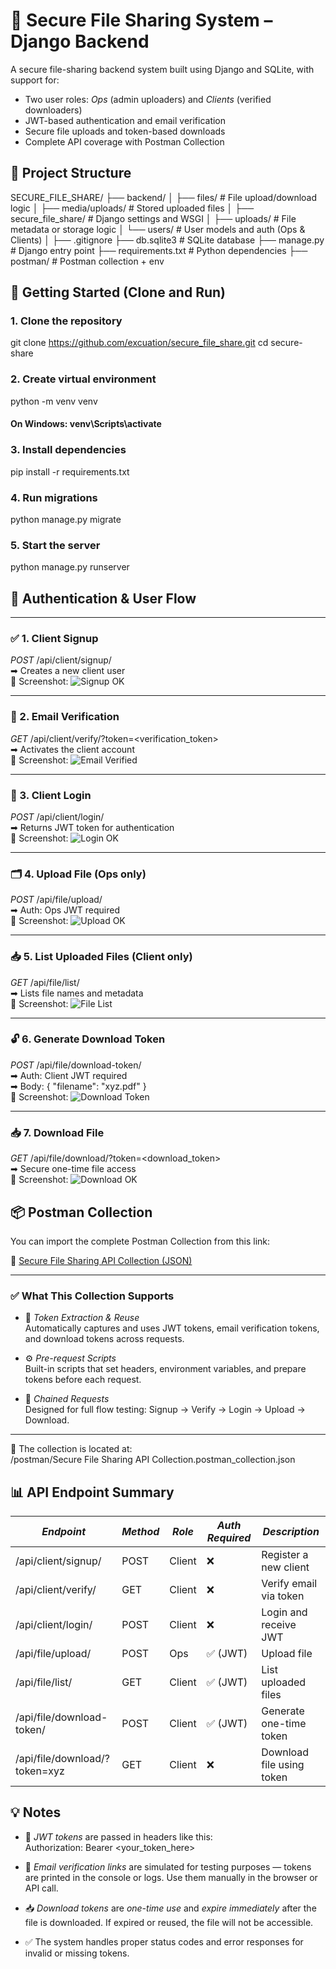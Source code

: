 # 🔐 Secure File Sharing System – Django Backend

A secure file-sharing backend system built using Django and SQLite, with support for:

- Two user roles: *Ops* (admin uploaders) and *Clients* (verified downloaders)
- JWT-based authentication and email verification
- Secure file uploads and token-based downloads
- Complete API coverage with Postman Collection

## 📁 Project Structure


SECURE_FILE_SHARE/
├── backend/
│ ├── files/ # File upload/download logic
│ ├── media/uploads/ # Stored uploaded files
│ ├── secure_file_share/ # Django settings and WSGI
│ ├── uploads/ # File metadata or storage logic
│ └── users/ # User models and auth (Ops & Clients)
│
├── .gitignore
├── db.sqlite3 # SQLite database
├── manage.py # Django entry point
├── requirements.txt # Python dependencies
├── postman/ # Postman collection + env

## 🚀 Getting Started (Clone and Run)

### 1. Clone the repository
git clone https://github.com/excuation/secure_file_share.git
cd secure-share

### 2. Create virtual environment
python -m venv venv
#### On Windows:   venv\Scripts\activate

### 3. Install dependencies
pip install -r requirements.txt

### 4. Run migrations
python manage.py migrate

### 5. Start the server
python manage.py runserver

## 🔐 Authentication & User Flow

---

### ✅ 1. Client Signup  
*POST* /api/client/signup/  
➡ Creates a new client user  
📸 Screenshot: ![Signup OK](https://raw.githubusercontent.com/CSEExplorer/secure_file_share/refs/heads/master/Postman%20Images/client-signup.png)

---

### 📧 2. Email Verification  
*GET* /api/client/verify/?token=<verification_token>  
➡ Activates the client account  
📸 Screenshot: ![Email Verified](https://github.com/CSEExplorer/secure_file_share/blob/master/Postman%20Images/verify-email.png)

---

### 🔐 3. Client Login  
*POST* /api/client/login/  
➡ Returns JWT token for authentication  
📸 Screenshot: ![Login OK](https://raw.githubusercontent.com/CSEExplorer/secure_file_share/refs/heads/master/Postman%20Images/client-login.png)

---

### 🗂 4. Upload File (Ops only)  
*POST* /api/file/upload/  
➡ Auth: Ops JWT required  
📸 Screenshot: ![Upload OK](https://raw.githubusercontent.com/CSEExplorer/secure_file_share/refs/heads/master/Postman%20Images/file-upload.png)

---

### 📥 5. List Uploaded Files (Client only)  
*GET* /api/file/list/  
➡ Lists file names and metadata  
📸 Screenshot: ![File List](https://github.com/CSEExplorer/secure_file_share/blob/master/Postman%20Images/list-file.png)

---

### 🔓 6. Generate Download Token  
*POST* /api/file/download-token/  
➡ Auth: Client JWT required  
➡ Body: { "filename": "xyz.pdf" }  
📸 Screenshot: ![Download Token](https://raw.githubusercontent.com/CSEExplorer/secure_file_share/refs/heads/master/Postman%20Images/generate-download-link.png)

---

### 📥 7. Download File  
*GET* /api/file/download/?token=<download_token>  
➡ Secure one-time file access  
📸 Screenshot: ![Download OK](https://raw.githubusercontent.com/CSEExplorer/secure_file_share/refs/heads/master/Postman%20Images/download-file.png)

## 📦 Postman Collection

You can import the complete Postman Collection from this link:

🔗 [Secure File Sharing API Collection (JSON)](https://github.com/CSEExplorer/secure_file_share/blob/master/postman/Secure%20File%20Sharing%20API%20Collection.postman_collection.json)

---

### ✅ What This Collection Supports

- 🔐 *Token Extraction & Reuse*  
  Automatically captures and uses JWT tokens, email verification tokens, and download tokens across requests.

- ⚙ *Pre-request Scripts*  
  Built-in scripts that set headers, environment variables, and prepare tokens before each request.

- 🔗 *Chained Requests*  
  Designed for full flow testing: Signup → Verify → Login → Upload → Download.

---

📁 The collection is located at:  
/postman/Secure File Sharing API Collection.postman_collection.json





## 📊 API Endpoint Summary

| *Endpoint*                              | *Method* | *Role* | *Auth Required* | *Description*                 |
|-------------------------------------------|------------|----------|-------------------|---------------------------------|
| /api/client/signup/                     | POST       | Client   | ❌                | Register a new client           |
| /api/client/verify/                     | GET        | Client   | ❌                | Verify email via token          |
| /api/client/login/                      | POST       | Client   | ❌                | Login and receive JWT           |
| /api/file/upload/                       | POST       | Ops      | ✅ (JWT)          | Upload file                     |
| /api/file/list/                         | GET        | Client   | ✅ (JWT)          | List uploaded files             |
| /api/file/download-token/               | POST       | Client   | ✅ (JWT)          | Generate one-time token         |
| /api/file/download/?token=xyz           | GET        | Client   | ❌                | Download file using token       |

## 💡 Notes

- 🔐 *JWT tokens* are passed in headers like this:  
  Authorization: Bearer <your_token_here>

- 📧 *Email verification links* are simulated for testing purposes — tokens are printed in the console or logs. Use them manually in the browser or API call.

- 📥 *Download tokens* are *one-time use* and *expire immediately* after the file is downloaded. If expired or reused, the file will not be accessible.

- ✅ The system handles proper status codes and error responses for invalid or missing tokens.
